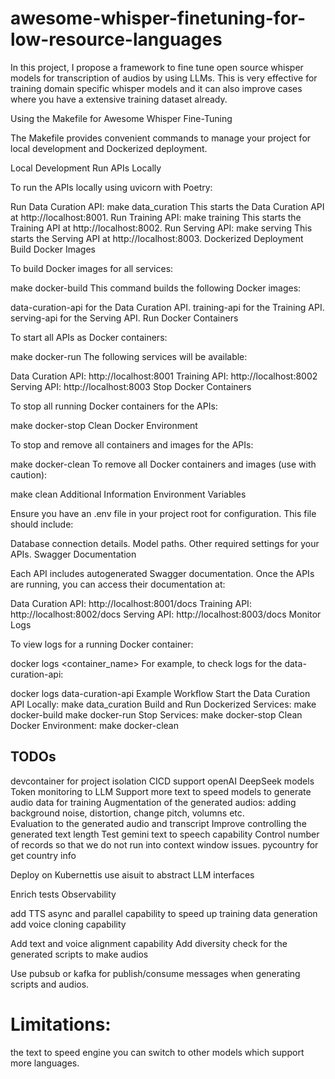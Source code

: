 # awesome-whisper-finetuning-for-low-resource-languages
In this project, I propose a framework to fine tune open source whisper models for transcription of audios by using LLMs. This is very effective for training domain specific whisper models and it can also improve cases where you have a extensive training dataset already. 


Using the Makefile for Awesome Whisper Fine-Tuning

The Makefile provides convenient commands to manage your project for local development and Dockerized deployment.

Local Development
Run APIs Locally

To run the APIs locally using uvicorn with Poetry:

Run Data Curation API:
make data_curation
This starts the Data Curation API at http://localhost:8001.
Run Training API:
make training
This starts the Training API at http://localhost:8002.
Run Serving API:
make serving
This starts the Serving API at http://localhost:8003.
Dockerized Deployment
Build Docker Images

To build Docker images for all services:

make docker-build
This command builds the following Docker images:

data-curation-api for the Data Curation API.
training-api for the Training API.
serving-api for the Serving API.
Run Docker Containers

To start all APIs as Docker containers:

make docker-run
The following services will be available:

Data Curation API: http://localhost:8001
Training API: http://localhost:8002
Serving API: http://localhost:8003
Stop Docker Containers

To stop all running Docker containers for the APIs:

make docker-stop
Clean Docker Environment

To stop and remove all containers and images for the APIs:

make docker-clean
To remove all Docker containers and images (use with caution):

make clean
Additional Information
Environment Variables

Ensure you have an .env file in your project root for configuration. This file should include:

Database connection details.
Model paths.
Other required settings for your APIs.
Swagger Documentation

Each API includes autogenerated Swagger documentation. Once the APIs are running, you can access their documentation at:

Data Curation API: http://localhost:8001/docs
Training API: http://localhost:8002/docs
Serving API: http://localhost:8003/docs
Monitor Logs

To view logs for a running Docker container:

docker logs <container_name>
For example, to check logs for the data-curation-api:

docker logs data-curation-api
Example Workflow
Start the Data Curation API Locally:
make data_curation
Build and Run Dockerized Services:
make docker-build
make docker-run
Stop Services:
make docker-stop
Clean Docker Environment:
make docker-clean



## TODOs
devcontainer for project isolation
CICD
support openAI
DeepSeek models
Token monitoring to LLM
Support more text to speed models to generate audio data for training 
Augmentation of the generated audios: adding background noise, distortion, change pitch, volumns etc.  
Evaluation to the generated audio and transcript
Improve controlling the generated text length 
Test gemini text to speech capability
Control number of records so that we do not run into context window issues. 
pycountry for get country info

Deploy on Kubernettis
use aisuit to abstract LLM interfaces

Enrich tests
Observability 

add TTS async and parallel capability to speed up training data generation 
add voice cloning capability

Add text and voice alignment capability
Add diversity check for the generated scripts to make audios

Use pubsub or kafka for publish/consume messages when generating scripts and audios.  

# Limitations: 
the text to speed engine you can switch to other models which support more languages. 